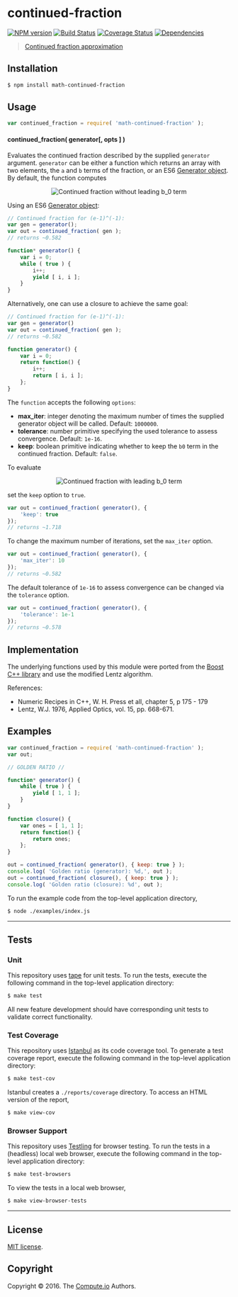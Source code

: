 continued-fraction
===
[![NPM version][npm-image]][npm-url] [![Build Status][build-image]][build-url] [![Coverage Status][coverage-image]][coverage-url] [![Dependencies][dependencies-image]][dependencies-url]

> [Continued fraction approximation][continued-fraction]


## Installation

``` bash
$ npm install math-continued-fraction
```


## Usage

``` javascript
var continued_fraction = require( 'math-continued-fraction' );
```

#### continued_fraction( generator[, opts ] )

Evaluates the continued fraction described by the supplied `generator` argument. `generator` can be either a function which returns an array with two elements, the `a` and `b` terms of the fraction, or an ES6 [Generator object][es6-generator]. By default, the function computes

<div class="equation" align="center" data-raw-text="latex" data-equation="eq:b_0 + \frac{a_1}{b_1+\frac{a_2}{b_2+\frac{a_3}{b_3+\frac{a_4}{b_4}+\ldots}}}">
	<img src="https://cdn.rawgit.com/math-io/continued-fraction/9e7142f8f3d707e4aae18a37258ede8925bc4ae0/docs/img/eqn1.svg" alt="Continued fraction without leading b_0 term">
	<br>
</div>

Using an ES6 [Generator object][es6-generator]:

```javascript
// Continued fraction for (e-1)^(-1):
var gen = generator();
var out = continued_fraction( gen );
// returns ~0.582

function* generator() {
	var i = 0;
	while ( true ) {
		i++;
		yield [ i, i ];
	}
}
```

Alternatively, one can use a closure to achieve the same goal:

```javascript
// Continued fraction for (e-1)^(-1):
var gen = generator()
var out = continued_fraction( gen );
// returns ~0.582

function generator() {
	var i = 0;
	return function() {
		i++;
		return [ i, i ];
	};
}
```

The `function` accepts the following `options`:
*	__max_iter__: integer denoting the maximum number of times the supplied generator object will be called. Default: `1000000`.
*	__tolerance__: number primitive specifying the used tolerance to assess convergence. Default: `1e-16`.
*	__keep__: boolean primitive indicating whether to keep the `b0` term in the continued fraction. Default: `false`.

To evaluate

<div class="equation" align="center" data-raw-text="b_0 + \frac{a_1}{b_1+\frac{a_2}{b_2+\frac{a_3}{b_3+\frac{a_4}{b_4}+\ldots}}}" data-equation="eq:funname">
	<img src="https://cdn.rawgit.com/math-io/continued-fraction/9e7142f8f3d707e4aae18a37258ede8925bc4ae0/docs/img/eqn2.svg" alt="Continued fraction with leading b_0 term">
	<br>
</div>

set the `keep` option to `true`.

```javascript
var out = continued_fraction( generator(), {
	'keep': true
});
// returns ~1.718
```

To change the maximum number of iterations, set the `max_iter` option.

```javascript
var out = continued_fraction( generator(), {
	'max_iter': 10
});
// returns ~0.582
```

The default tolerance of `1e-16` to assess convergence can be changed via the `tolerance` option.

```javascript
var out = continued_fraction( generator(), {
	'tolerance': 1e-1
});
// returns ~0.578
```

## Implementation

The underlying functions used by this module were ported from the [Boost C++ library][boost-library] and use the modified Lentz algorithm.

References:
- Numeric Recipes in C++, W. H. Press et all, chapter 5, p 175 - 179
- Lentz, W.J. 1976, Applied Optics, vol. 15, pp. 668-671.


## Examples

``` javascript
var continued_fraction = require( 'math-continued-fraction' );
var out;

// GOLDEN RATIO //

function* generator() {
	while ( true ) {
		yield [ 1, 1 ];
	}
}

function closure() {
	var ones = [ 1, 1 ];
	return function() {
		return ones;
	};
}

out = continued_fraction( generator(), { keep: true } );
console.log( 'Golden ratio (generator): %d,', out );
out = continued_fraction( closure(), { keep: true } );
console.log( 'Golden ratio (closure): %d', out );

```

To run the example code from the top-level application directory,

``` bash
$ node ./examples/index.js
```


---
## Tests

### Unit

This repository uses [tape][tape] for unit tests. To run the tests, execute the following command in the top-level application directory:

``` bash
$ make test
```

All new feature development should have corresponding unit tests to validate correct functionality.


### Test Coverage

This repository uses [Istanbul][istanbul] as its code coverage tool. To generate a test coverage report, execute the following command in the top-level application directory:

``` bash
$ make test-cov
```

Istanbul creates a `./reports/coverage` directory. To access an HTML version of the report,

``` bash
$ make view-cov
```


### Browser Support

This repository uses [Testling][testling] for browser testing. To run the tests in a (headless) local web browser, execute the following command in the top-level application directory:

``` bash
$ make test-browsers
```

To view the tests in a local web browser,

``` bash
$ make view-browser-tests
```

<!-- [![browser support][browsers-image]][browsers-url] -->


---
## License

[MIT license](http://opensource.org/licenses/MIT).


## Copyright

Copyright &copy; 2016. The [Compute.io][compute-io] Authors.


[npm-image]: http://img.shields.io/npm/v/math-continued-fraction.svg
[npm-url]: https://npmjs.org/package/math-continued-fraction

[build-image]: http://img.shields.io/travis/math-io/continued-fraction/master.svg
[build-url]: https://travis-ci.org/math-io/continued-fraction

[coverage-image]: https://img.shields.io/codecov/c/github/math-io/continued-fraction/master.svg
[coverage-url]: https://codecov.io/github/math-io/continued-fraction?branch=master

[dependencies-image]: http://img.shields.io/david/math-io/continued-fraction.svg
[dependencies-url]: https://david-dm.org/math-io/continued-fraction

[dev-dependencies-image]: http://img.shields.io/david/dev/math-io/continued-fraction.svg
[dev-dependencies-url]: https://david-dm.org/dev/math-io/continued-fraction

[github-issues-image]: http://img.shields.io/github/issues/math-io/continued-fraction.svg
[github-issues-url]: https://github.com/math-io/continued-fraction/issues

[tape]: https://github.com/substack/tape
[istanbul]: https://github.com/gotwarlost/istanbul
[testling]: https://ci.testling.com

[boost-library]: http://www.boost.org/doc/libs/1_46_1/libs/math/doc/sf_and_dist/html/math_toolkit/toolkit/internals1/cf.html
[continued-fraction]: https://en.wikipedia.org/wiki/Continued_fraction
[es6-generator]: https://developer.mozilla.org/en-US/docs/Web/JavaScript/Reference/Statements/function*
[compute-io]: https://github.com/compute-io
